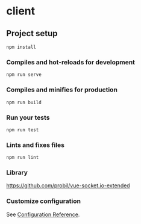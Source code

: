# client

## Project setup
```
npm install
```

### Compiles and hot-reloads for development
```
npm run serve
```

### Compiles and minifies for production
```
npm run build
```

### Run your tests
```
npm run test
```

### Lints and fixes files
```
npm run lint
```

### Library
https://github.com/probil/vue-socket.io-extended

### Customize configuration
See [Configuration Reference](https://cli.vuejs.org/config/).
